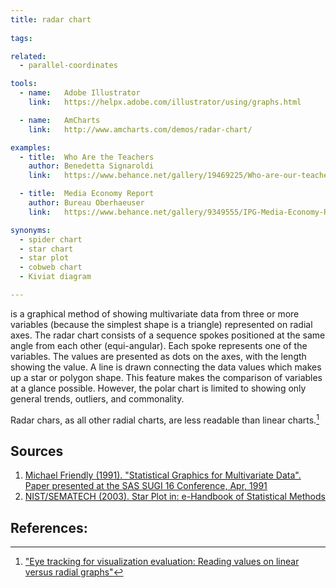 ```yaml
---
title: radar chart
  
tags:

related:
  - parallel-coordinates

tools:
  - name:   Adobe Illustrator
    link:   https://helpx.adobe.com/illustrator/using/graphs.html

  - name:   AmCharts
    link:   http://www.amcharts.com/demos/radar-chart/

examples:
  - title:  Who Are the Teachers
    author: Benedetta Signaroldi
    link:   https://www.behance.net/gallery/19469225/Who-are-our-teachers-La-Lettura

  - title:  Media Economy Report
    author: Bureau Oberhaeuser
    link:   https://www.behance.net/gallery/9349555/IPG-Media-Economy-Report-Vol3

synonyms:
  - spider chart
  - star chart
  - star plot
  - cobweb chart
  - Kiviat diagram

---
```


is a graphical method of showing multivariate data from three or more variables (because the simplest shape is a triangle) represented on radial axes. The radar chart consists of a sequence spokes positioned at the same angle from each other (equi-angular). Each spoke represents one of the variables. The values are presented as dots on the axes, with the length showing the value. A line is drawn connecting the data values which makes up a star or polygon shape. This feature makes the comparison of variables at a glance possible. However, the polar chart is limited to showing only general trends, outliers, and commonality.

<!--more-->

Radar chars, as all other radial charts, are less readable than linear charts.[^1]

## Sources
1. [Michael Friendly (1991). "Statistical Graphics for Multivariate Data". Paper presented at the SAS SUGI 16 Conference, Apr, 1991](http://www.math.yorku.ca/SCS/sugi/sugi16-paper.html)
2. [NIST/SEMATECH (2003). Star Plot in: e-Handbook of Statistical Methods](https://www.itl.nist.gov/div898/handbook/eda/section3/starplot.htm)

## References:
[^1]: ["Eye tracking for visualization evaluation: Reading values on linear versus radial graphs"](https://pdfs.semanticscholar.org/c33e/8600db63b16e0a7f5f7f3edc7f007b2bb1bf.pdf)

